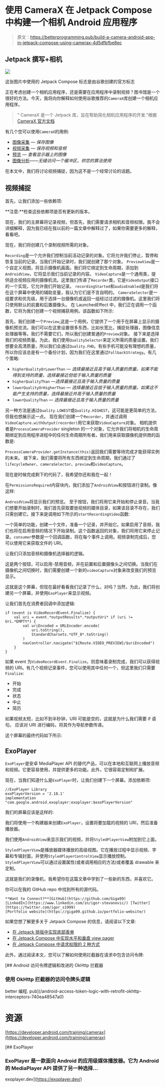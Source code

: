 # 使用 CameraX 在 Jetpack Compose 中构建一个相机 Android 应用程序

> 原文：<https://betterprogramming.pub/build-a-camera-android-app-in-jetpack-compose-using-camerax-4d5dfbfbe8ec>

## Jetpack 撰写+相机

![](img/188e7b9d47507e61dea7bf23f7fdafc3.png)

这张图片中使用的 Jetpack Compose 标志是由谷歌创建的官方标志

正在考虑创建一个相机应用程序，还是需要在应用程序中录制视频？图书馆是一个很好的方法。今天，我将向你解释如何使用谷歌推荐的`CameraX`库创建一个相机应用程序。

> " CameraX 是一个 Jetpack 库，旨在帮助简化相机应用程序的开发."根据 [CameraX 官方文档](https://developer.android.com/training/camerax)

有几个您可以使用`CameraX`的用例:

*   [图像采集](https://developer.android.com/training/camerax/take-photo) — *保存图像*
*   [视频采集](https://developer.android.com/training/camerax/video-capture) — *保存视频和音频*
*   [预览](https://developer.android.com/training/camerax/preview) — *查看显示器上的图像*
*   [图像分析](https://developer.android.com/training/camerax/analyze)——*无缝访问一个缓冲区，供您的算法使用*

在本文中，我们将讨论视频捕捉，因为这不是一个经常讨论的话题。

## 视频捕捉

首先，让我们添加一些依赖项:

**注意:**检查这些依赖项是否有更新的版本。

现在，我们的主屏幕将记录视频，但首先，我们需要请求相机和音频权限。我不会详细解释，因为我已经在我以前的一篇文章中解释过了，如果你需要更多的解释，看看吧。

现在，我们将创建几个录制视频所需的对象。

`Recording`是一个允许我们控制当前活动记录的对象。它将允许我们停止，暂停和恢复当前的记录。当我们开始记录时，我们就创建了那个对象。
`PreviewView`是一个自定义视图，将显示摄像机画面。我们将它绑定到生命周期，添加到`AndroidView`，它将显示我们当前记录的内容。
`VideoCapture`是一个通用类，提供适合视频应用的摄像机流。这里我们传递了`Recorder`类，它是`VideoOutput`接口的一个实现，它允许我们开始记录。
`recordingStarted`和`audioEnabled`是我们将在这个屏幕中使用的辅助变量，我认为它们是不言自明的。
`CameraSelector`是一组要求和优先级，用于选择一台摄像机或返回一组经过过滤的摄像机。这里我们将只使用默认的前置和后置摄像头。
在 LaunchedEffect 中，我们正在调用一个函数，它将为我们创建一个视频捕获用例。该函数如下所示:

首先，我们创建一个`Preview`,这是一个用例，它提供了一个用于在屏幕上显示的摄像机预览流。我们可以在这里设置很多东西，比如长宽比，捕捉处理器，图像信息处理器等等。我们不需要它们，所以我们创建普通的`Preview`对象。
接下来是选择我们的视频质量。为此，我们使用`QualitySelector`来定义所需的质量设置。我们想要全高清质量，所以我们会通过`Quality.FHD`。有些手机可能没有理想的质量，所以你应该总是有一个备份计划，因为我们在这里通过`FallbackStrategy`。有几个策略:

*   `higherQualityOrLowerThan` — *选择最接近且高于输入质量的质量。如果不能得到支持的质量，选择最接近但低于输入质量的质量*
*   `higherQualityThan` *—选择最接近且高于输入质量的质量*
*   `lowerQualityOrHigherThan` — *选择最接近且低于输入质量的质量。如果这不能产生支持的质量，选择最接近并高于输入质量的质量*
*   `lowerQualityThan` — *选择最接近且高于输入质量的质量*

另一种方法是通过`Quality.LOWEST`或`Quality.HIGHEST`，这可能是更简单的方法，但我也想展示这一点。
现在我们创建一个`Recorder`，并通过调用`VideoCapture.withOutput(recorder)`用它来获取`VideoCapture`对象。
相机提供者是`ProcessCameraProvider` singleton 的一个对象，它允许我们将相机的生命周期绑定到应用程序进程中的任何生命周期所有者。我们用来获取摄像机提供商的函数是:

`ProcessCameraProvider.getInstance(this)`返回我们需要等待完成才能获得实例的未来。
接下来，我们需要将所有东西绑定到生命周期，我们通过了`lifecycleOwner`、`cameraSelector`、`preview`和`videoCapture`。

现在是时候完成剩下的代码了，我希望你还和我在一起！

在`PermissionsRequired`内容块内，我们添加了`AndroidView`和按钮进行录制。像这样:

`AndroidView`将显示我们的预览。
至于按钮，我们将用它来开始和停止录音。当我们想要开始录制时，我们首先获取要放视频的媒体目录，如果该目录不存在，我们只需创建它。接下来是调用如下所示的`startRecordingVideo`函数:

一个简单的功能，创建一个文件，准备一个记录，并开始它。如果启用了音频，我们也将在启用音频的情况下开始录制。这个函数返回的对象，我们将用它来停止记录。`consumer`参数是一个回调函数，将在每个事件上调用。视频录制完成后，您可以使用它来获取文件的 URI。

让我们只添加音频和摄像机选择器的逻辑。

这是两个按钮，可以启用-禁用音频，并在前置和后置摄像头之间切换。当我们在摄像机之间切换时，我们需要创建一个新的`videoCapture`对象来改变我们的预览显示。

这就是这个屏幕，但现在最好看看我们记录了什么，对吗？当然，为此，我们将创建另一个屏幕，并使用`ExoPlayer`来显示视频。

让我们首先在消费者回调中添加逻辑:

```
if (event is VideoRecordEvent.Finalize) {
    val uri = event.*outputResults*.*outputUri* if (uri != Uri.*EMPTY*) {
        val uriEncoded = URLEncoder.encode(
            uri.toString(),
            StandardCharsets.*UTF_8*.toString()
        )
        navController.navigate("${Route.VIDEO_PREVIEW}/$uriEncoded")
    }
}
```

如果 event 为`VideoRecordEvent.Finalize`，则意味着录制完成，我们可以获得视频的 URI。有几个视频记录事件，您可以使用其中任何一个，但这里我们只需要`Finalize`:

*   开始
*   完成
*   状态
*   中止
*   简历

如果视频太短，比如不到半秒钟，URI 可能是空的，这就是为什么我们需要 if 语句。
应该对 URI 进行编码，将其作为导航参数传递。

这个屏幕的最终代码如下所示:

## ExoPlayer

`ExoPlayer`是安卓 MediaPlayer API 的替代产品，可以在本地和互联网上播放音频和视频。它更容易使用，并提供更多的功能。此外，它很容易定制和扩展。

现在，当我们知道什么是`ExoPlayer`时，让我们创建下一个屏幕。添加依赖项:

```
//ExoPlayer Library
exoPlayerVersion = '2.18.1'
implementation "com.google.android.exoplayer:exoplayer:$exoPlayerVersion"
```

我们的屏幕应该是这样的:

我们将使用一个构建器来创建`ExoPlayer`，设置将要加载的视频的 URI，然后准备播放器。

我们使用`AndroidView`来显示我们的视频，并将`StyledPlayerView`附加到它上面。

`StyledPlayerView`是播放器媒体播放的高级视图。它在播放过程中显示视频、字幕和专辑封面，并使用`StyledPlayerControlView`显示播放控制。
`StyledPlayerView`可以通过设置属性(或者调用相应的方法)或者覆盖 drawable 来定制。

这就是我们的录像机，我希望你在这篇文章中学到了一些新的东西，并喜欢它。

你可以在我的 GitHub repo 中找到所有的源代码。

```
**Want to Connect?**[GitHub](https://github.com/Giga99)
[LinkedIn](https://www.linkedin.com/in/igor-stevanovic/) [Twitter](https://twitter.com/igor_s1999)
[Portfolio website](https://giga99.github.io/portfolio-website/)
```

如果您想了解更多关于 Jetpack Compose 的信息，请阅读以下文章:

*   [在 Jetpack 排版中实现底部表单](/implement-bottom-sheet-in-jetpack-compose-d6472e8eaf2e)
*   [在 Jetpack Compose 中实现水平和垂直 view pager](/implement-horizontal-and-vertical-viewpager-in-jetpack-compose-a7a91f2ac746)
*   [在 Jetpack Compose 中请求权限的 2 种方式](/jetpack-compose-request-permissions-in-two-ways-fd81c4a702c)

此外，通过阅读本文，您可以了解如何使用拦截器在请求中包含访问令牌:

[](/android-access-token-logic-with-retrofit-okhttp-interceptors-740ea48547a0) [## Android 访问令牌逻辑和改进的 OkHttp 拦截器

### 使用 OkHttp 拦截器的访问令牌头逻辑

better 编程. pub](/android-access-token-logic-with-retrofit-okhttp-interceptors-740ea48547a0) 

# 资源

[https://developer.android.com/training/camerax](https://developer.android.com/training/camerax)

 [## ExoPlayer

### ExoPlayer 是一款面向 Android 的应用级媒体播放器。它为 Android 的 MediaPlayer API 提供了另一种选择…

exoplayer.dev](https://exoplayer.dev/)